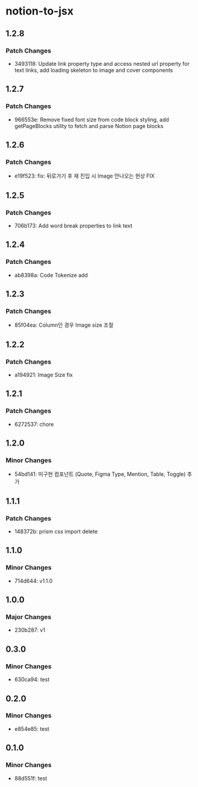 # notion-to-jsx

## 1.2.8

### Patch Changes

- 3493118: Update link property type and access nested url property for text links, add loading skeleton to image and cover components

## 1.2.7

### Patch Changes

- 966553e: Remove fixed font size from code block styling, add getPageBlocks utility to fetch and parse Notion page blocks

## 1.2.6

### Patch Changes

- e19f523: fix: 뒤로가기 후 재 진입 시 Image 안나오는 현상 FIX

## 1.2.5

### Patch Changes

- 706b173: Add word break properties to link text

## 1.2.4

### Patch Changes

- ab8398a: Code Tokenize add

## 1.2.3

### Patch Changes

- 85f04ea: Column인 경우 Image size 조절

## 1.2.2

### Patch Changes

- a194921: Image Size fix

## 1.2.1

### Patch Changes

- 6272537: chore

## 1.2.0

### Minor Changes

- 54bd141: 미구현 컴포넌트 (Quote, Figma Type, Mention, Table, Toggle) 추가

## 1.1.1

### Patch Changes

- 148372b: prism css import delete

## 1.1.0

### Minor Changes

- 714d644: v1.1.0

## 1.0.0

### Major Changes

- 230b287: v1

## 0.3.0

### Minor Changes

- 630ca94: test

## 0.2.0

### Minor Changes

- e854e85: test

## 0.1.0

### Minor Changes

- 88d551f: test

